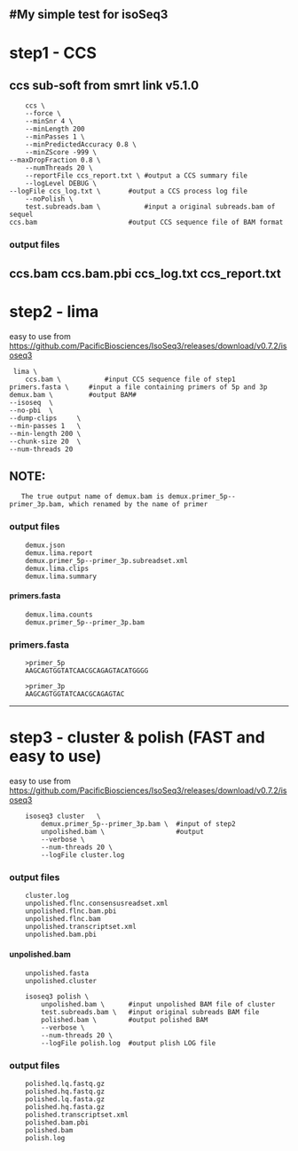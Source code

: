 #My simple test for isoSeq3
----------------------------------
# step1 - CCS

## ccs sub-soft from smrt link v5.1.0
        ccs \
        --force \
        --minSnr 4 \
        --minLength 200 
        --minPasses 1 \
        --minPredictedAccuracy 0.8 \
        --minZScore -999 \
	--maxDropFraction 0.8 \
        --numThreads 20 \
        --reportFile ccs_report.txt \ #output a CCS summary file
        --logLevel DEBUG \
	--logFile ccs_log.txt \       #output a CCS process log file
        --noPolish \
        test.subreads.bam \           #input a original subreads.bam of sequel
	ccs.bam                       #output CCS sequence file of BAM format
  
### output files
ccs.bam
ccs.bam.pbi
ccs_log.txt
ccs_report.txt
-----------------------------------------
# step2 - lima

easy to use from https://github.com/PacificBiosciences/IsoSeq3/releases/download/v0.7.2/isoseq3

     lima \
        ccs.bam \           #input CCS sequence file of step1
	primers.fasta \     #input a file containing primers of 5p and 3p
	demux.bam \         #output BAM#
	--isoseq  \
	--no-pbi  \
	--dump-clips     \
	--min-passes 1   \
	--min-length 200 \
	--chunk-size 20  \
	--num-threads 20
## NOTE:
       The true output name of demux.bam is demux.primer_5p--primer_3p.bam, which renamed by the name of primer
### output files
        demux.json
        demux.lima.report
        demux.primer_5p--primer_3p.subreadset.xml
        demux.lima.clips
        demux.lima.summary
#### primers.fasta
        demux.lima.counts
        demux.primer_5p--primer_3p.bam
### primers.fasta
        >primer_5p
        AAGCAGTGGTATCAACGCAGAGTACATGGGG

        >primer_3p
        AAGCAGTGGTATCAACGCAGAGTAC

---------------------------------------------

# step3 - cluster & polish (FAST and easy to use)
easy to use from https://github.com/PacificBiosciences/IsoSeq3/releases/download/v0.7.2/isoseq3

        isoseq3 cluster   \
        	demux.primer_5p--primer_3p.bam \  #input of step2
	        unpolished.bam \                  #output
        	--verbose \
	        --num-threads 20 \
	        --logFile cluster.log

### output files
        cluster.log
        unpolished.flnc.consensusreadset.xml
        unpolished.flnc.bam.pbi
        unpolished.flnc.bam
        unpolished.transcriptset.xml
        unpolished.bam.pbi
#### unpolished.bam
        unpolished.fasta
        unpolished.cluster

        isoseq3 polish \
        	unpolished.bam \      #input unpolished BAM file of cluster   
        	test.subreads.bam \   #input original subreads BAM file
        	polished.bam \        #output polished BAM
        	--verbose \
        	--num-threads 20 \
        	--logFile polish.log  #output plish LOG file

### output files
        polished.lq.fastq.gz
        polished.hq.fastq.gz
        polished.lq.fasta.gz
        polished.hq.fasta.gz
        polished.transcriptset.xml
        polished.bam.pbi
        polished.bam
        polish.log
